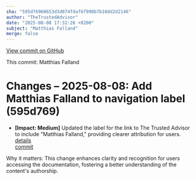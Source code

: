 ```yaml
---
sha: "595d76960653d3d074fdaf6f990b7b10dd2d2146"
author: "TheTrustedAdvisor"
date: "2025-08-08 17:32:26 +0200"
subject: "Matthias Falland"
merge: false
---
```


[View commit on GitHub](https://github.com/TheTrustedAdvisor/FabricAdoptionFramework/commit/595d76960653d3d074fdaf6f990b7b10dd2d2146)

This commit: Matthias Falland

# Changes – 2025-08-08: Add Matthias Falland to navigation label (595d769)

- **[Impact: Medium]** Updated the label for the link to The Trusted Advisor to include "Matthias Falland," providing clearer attribution for users.  
   [details](/docs/about/changes/2025-08-08-matthias-falland)  
   [commit](https://github.com/TheTrustedAdvisor/FabricAdoptionFramework/commit/595d76960653d3d074fdaf6f990b7b10dd2d2146)  

Why it matters: This change enhances clarity and recognition for users accessing the documentation, fostering a better understanding of the content's authorship.
